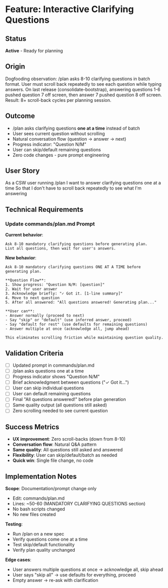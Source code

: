 # Feature: Interactive Clarifying Questions

## Status
**Active** - Ready for planning

## Origin
Dogfooding observation: /plan asks 8-10 clarifying questions in batch format. User must scroll back repeatedly to see each question while typing answers. On last release (consolidate-bootstrap), answering questions 1-6 pushed question 7 off screen, then answer 7 pushed question 8 off screen. Result: 8+ scroll-back cycles per planning session.

## Outcome
- /plan asks clarifying questions **one at a time** instead of batch
- User sees current question without scrolling
- Natural conversation flow (question → answer → next)
- Progress indicator: "Question N/M"
- User can skip/default remaining questions
- Zero code changes - pure prompt engineering

## User Story
As a CSW user running /plan
I want to answer clarifying questions one at a time
So that I don't have to scroll back repeatedly to see what I'm answering

## Technical Requirements

### Update commands/plan.md Prompt

**Current behavior**:
```
Ask 8-10 mandatory clarifying questions before generating plan.
List all questions, then wait for user's answers.
```

**New behavior**:
```
Ask 8-10 mandatory clarifying questions ONE AT A TIME before generating plan.

**Question Flow**:
1. Show progress: "Question N/M: [question]"
2. Wait for user answer
3. Acknowledge briefly: "✓ Got it. [1-line summary]"
4. Move to next question
5. After all answered: "All questions answered! Generating plan..."

**User can**:
- Answer normally (proceed to next)
- Say "skip" or "default" (use inferred answer, proceed)
- Say "default for rest" (use defaults for remaining questions)
- Answer multiple at once (acknowledge all, jump ahead)

This eliminates scrolling friction while maintaining question quality.
```

## Validation Criteria

- [ ] Updated prompt in commands/plan.md
- [ ] /plan asks questions one at a time
- [ ] Progress indicator shows "Question N/M"
- [ ] Brief acknowledgment between questions ("✓ Got it...")
- [ ] User can skip individual questions
- [ ] User can default remaining questions
- [ ] Final "All questions answered!" before plan generation
- [ ] Same quality output (all questions still asked)
- [ ] Zero scrolling needed to see current question

## Success Metrics

- **UX improvement**: Zero scroll-backs (down from 8-10)
- **Conversation flow**: Natural Q&A pattern
- **Same quality**: All questions still asked and answered
- **Flexibility**: User can skip/default/batch as needed
- **Quick win**: Single file change, no code

## Implementation Notes

**Scope**: Documentation/prompt change only
- Edit: commands/plan.md
- Lines: ~50-60 (MANDATORY CLARIFYING QUESTIONS section)
- No bash scripts changed
- No new files created

**Testing**:
- Run /plan on a new spec
- Verify questions come one at a time
- Test skip/default functionality
- Verify plan quality unchanged

**Edge cases**:
- User answers multiple questions at once → acknowledge all, skip ahead
- User says "skip all" → use defaults for everything, proceed
- Empty answer → re-ask with clarification

